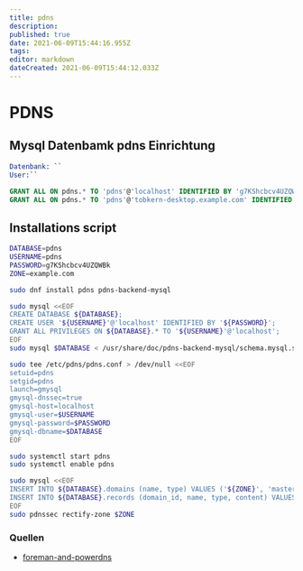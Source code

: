 ```yaml
---
title: pdns
description: 
published: true
date: 2021-06-09T15:44:16.955Z
tags: 
editor: markdown
dateCreated: 2021-06-09T15:44:12.033Z
---
```


# PDNS

## Mysql Datenbamk pdns Einrichtung

```s
Datenbank: ``
User:``

```

```sql
GRANT ALL ON pdns.* TO 'pdns'@'localhost' IDENTIFIED BY 'g7KShcbcv4UZQWBk';
GRANT ALL ON pdns.* TO 'pdns'@'tobkern-desktop.example.com' IDENTIFIED BY 'g7KShcbcv4UZQWBk';

```

## Installations script

```sh
DATABASE=pdns
USERNAME=pdns
PASSWORD=g7KShcbcv4UZQWBk
ZONE=example.com

sudo dnf install pdns pdns-backend-mysql

sudo mysql <<EOF
CREATE DATABASE ${DATABASE};
CREATE USER '${USERNAME}'@'localhost' IDENTIFIED BY '${PASSWORD}';
GRANT ALL PRIVILEGES ON ${DATABASE}.* TO '${USERNAME}'@'localhost';
EOF
sudo mysql $DATABASE < /usr/share/doc/pdns-backend-mysql/schema.mysql.sql

sudo tee /etc/pdns/pdns.conf > /dev/null <<EOF
setuid=pdns
setgid=pdns
launch=gmysql
gmysql-dnssec=true
gmysql-host=localhost
gmysql-user=$USERNAME
gmysql-password=$PASSWORD
gmysql-dbname=$DATABASE
EOF

sudo systemctl start pdns
sudo systemctl enable pdns

sudo mysql <<EOF
INSERT INTO ${DATABASE}.domains (name, type) VALUES ('${ZONE}', 'master');
INSERT INTO ${DATABASE}.records (domain_id, name, type, content) VALUES (LAST_INSERT_ID(), '${ZONE}', 'SOA', 'ns1.${ZONE} hostmaster.${ZONE}. 0 3600 1800 1209600 3600');
EOF
sudo pdnssec rectify-zone $ZONE
```

### Quellen

* [foreman-and-powerdns](https://partial.solutions/2015/foreman-and-powerdns.html)
